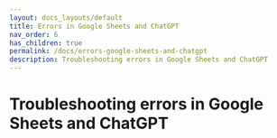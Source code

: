 ```yaml
---
layout: docs_layouts/default
title: Errors in Google Sheets and ChatGPT
nav_order: 6
has_children: true
permalink: /docs/errors-google-sheets-and-chatgpt
description: Troubleshooting errors in Google Sheets and ChatGPT
---
```


# Troubleshooting errors in Google Sheets and ChatGPT


